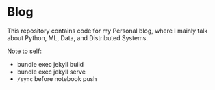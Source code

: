 # Blog
This repository contains code for my Personal blog, where I mainly talk about Python, ML, Data, and Distributed Systems.

Note to self:
- bundle exec jekyll build  
- bundle exec jekyll serve  
- `/sync` before notebook push
